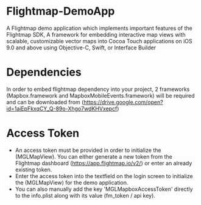 # Flightmap-DemoApp
A Flightmap demo application which implements important features of the Flightmap SDK, A framework for embedding interactive map views with scalable, customizable vector maps into Cocoa Touch applications on iOS 9.0 and above using Objective-C, Swift, or Interface Builder

# Dependencies
In order to embed flightmap dependency into your project, 2 frameworks (Mapbox.framework and MapboxMobileEvents.framework) will be required and can be downloaded from (https://drive.google.com/open?id=1aiEpFkxqCY_Q-89o-Xhgo7wdKHVxepcf)


# Access Token
- An access token must be provided in order to initialize the (MGLMapView). You can either generate a new token from the Flightmap dashboard (https://app.flightmap.io/v2/) or enter an already existing token.
- Enter the access token into the  textfield on the login screen to initialize the (MGLMapView) for the demo application.
- You can also manually add the key 'MGLMapboxAccessToken' directly to the info.plist along with its value (fm_token / api key).


